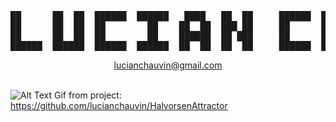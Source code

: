 <div align="center">
<pre>
██      ██  ██  ██████  ██████   ████   ██  ██     ██████  ██    ██   ████   ██  ██  ██  ██  ██████  ██  ██
██      ██  ██  ██        ██    ██  ██  ███ ██     ██      ████████  ██  ██  ██  ██  ██  ██    ██    ███ ██
██      ██  ██  ██        ██    ██████  ██ ███     ██      ██    ██  ██████  ██  ██  ██  ██    ██    ██ ███
██████  ██████  ██████  ██████  ██  ██  ██  ██     ██████  ██    ██  ██  ██  ██████   ████   ██████  ██  ██
</pre>
<a href="mailto:luciabchauvin@gmail.com?">lucianchauvin@gmail.com</a>
<br></br>
</div>


![Alt Text](https://github.com/lucianchauvin/HalvorsenAttractor/blob/main/halvorsenAttractor.gif)
Gif from project: https://github.com/lucianchauvin/HalvorsenAttractor
